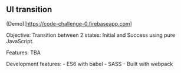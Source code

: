 ## UI transition

(Demo)[https://code-challenge-0.firebaseapp.com]

Objective: Transition between 2 states: Initial and Success using pure JavaScript.

Features: TBA

Development features:
    - ES6 with babel
    - SASS
    - Built with webpack